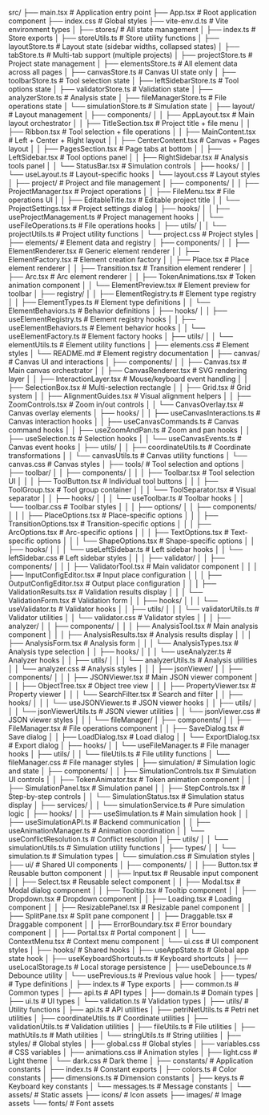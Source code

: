 src/
├── main.tsx                           # Application entry point
├── App.tsx                           # Root application component
├── index.css                         # Global styles
├── vite-env.d.ts                     # Vite environment types
│
├── stores/                           # All state management
│   ├── index.ts                      # Store exports
│   ├── storeUtils.ts                # Store utility functions
│   ├── layoutStore.ts               # Layout state (sidebar widths, collapsed states)
│   ├── tabStore.ts                 # Multi-tab support (multiple projects)
│   ├── projectStore.ts             # Project state management
│   ├── elementsStore.ts            # All element data across all pages
│   ├── canvasStore.ts              # Canvas UI state only
│   ├── toolbarStore.ts             # Tool selection state
│   ├── leftSidebarStore.ts         # Tool options state
│   ├── validatorStore.ts           # Validation state
│   ├── analyzerStore.ts            # Analysis state
│   ├── fileManagerStore.ts         # File operations state
│   └── simulationStore.ts          # Simulation state
│
├── layout/                           # Layout management
│   ├── components/
│   │   ├── AppLayout.tsx             # Main layout orchestrator
│   │   ├── TitleSection.tsx          # Project title + file menu
│   │   ├── Ribbon.tsx               # Tool selection + file operations
│   │   ├── MainContent.tsx          # Left + Center + Right layout
│   │   ├── CenterContent.tsx        # Canvas + Pages layout
│   │   ├── PagesSection.tsx         # Page tabs at bottom
│   │   ├── LeftSidebar.tsx          # Tool options panel
│   │   ├── RightSidebar.tsx         # Analysis tools panel
│   │   └── StatusBar.tsx            # Simulation controls
│   ├── hooks/
│   │   └── useLayout.ts            # Layout-specific hooks
│   └── layout.css                  # Layout styles
│
├── project/                         # Project and file management
│   ├── components/
│   │   ├── ProjectManager.tsx       # Project operations
│   │   ├── FileMenu.tsx            # File operations UI
│   │   ├── EditableTitle.tsx       # Editable project title
│   │   └── ProjectSettings.tsx     # Project settings dialog
│   ├── hooks/
│   │   ├── useProjectManagement.ts # Project management hooks
│   │   └── useFileOperations.ts    # File operations hooks
│   ├── utils/
│   │   └── projectUtils.ts         # Project utility functions
│   └── project.css                 # Project styles
│
├── elements/                        # Element data and registry
│   ├── components/
│   │   ├── ElementRenderer.tsx      # Generic element renderer
│   │   ├── ElementFactory.tsx       # Element creation factory
│   │   ├── Place.tsx               # Place element renderer
│   │   ├── Transition.tsx          # Transition element renderer
│   │   ├── Arc.tsx                # Arc element renderer
│   │   ├── TokenAnimations.tsx     # Token animation component
│   │   └── ElementPreview.tsx      # Element preview for toolbar
│   ├── registry/
│   │   ├── ElementRegistry.ts      # Element type registry
│   │   ├── ElementTypes.ts        # Element type definitions
│   │   └── ElementBehaviors.ts    # Behavior definitions
│   ├── hooks/
│   │   ├── useElementRegistry.ts  # Element registry hooks
│   │   ├── useElementBehaviors.ts # Element behavior hooks
│   │   └── useElementFactory.ts   # Element factory hooks
│   ├── utils/
│   │   └── elementUtils.ts        # Element utility functions
│   ├── elements.css               # Element styles
│   └── README.md                  # Element registry documentation
│
├── canvas/                         # Canvas UI and interactions
│   ├── components/
│   │   ├── Canvas.tsx              # Main canvas orchestrator
│   │   ├── CanvasRenderer.tsx      # SVG rendering layer
│   │   ├── InteractionLayer.tsx    # Mouse/keyboard event handling
│   │   ├── SelectionBox.tsx       # Multi-selection rectangle
│   │   ├── Grid.tsx               # Grid system
│   │   ├── AlignmentGuides.tsx    # Visual alignment helpers
│   │   ├── ZoomControls.tsx       # Zoom in/out controls
│   │   └── CanvasOverlay.tsx      # Canvas overlay elements
│   ├── hooks/
│   │   ├── useCanvasInteractions.ts # Canvas interaction hooks
│   │   ├── useCanvasCommands.ts   # Canvas command hooks
│   │   ├── useZoomAndPan.ts       # Zoom and pan hooks
│   │   ├── useSelection.ts        # Selection hooks
│   │   └── useCanvasEvents.ts     # Canvas event hooks
│   ├── utils/
│   │   ├── coordinateUtils.ts     # Coordinate transformations
│   │   └── canvasUtils.ts         # Canvas utility functions
│   └── canvas.css                 # Canvas styles
│
├── tools/                          # Tool selection and options
│   ├── toolbar/
│   │   ├── components/
│   │   │   ├── Toolbar.tsx         # Tool selection UI
│   │   │   ├── ToolButton.tsx      # Individual tool buttons
│   │   │   ├── ToolGroup.tsx       # Tool group container
│   │   │   └── ToolSeparator.tsx   # Visual separator
│   │   ├── hooks/
│   │   │   └── useToolbar.ts      # Toolbar hooks
│   │   └── toolbar.css            # Toolbar styles
│   │
│   ├── options/
│   │   ├── components/
│   │   │   ├── PlaceOptions.tsx    # Place-specific options
│   │   │   ├── TransitionOptions.tsx # Transition-specific options
│   │   │   ├── ArcOptions.tsx      # Arc-specific options
│   │   │   ├── TextOptions.tsx     # Text-specific options
│   │   │   └── ShapeOptions.tsx    # Shape-specific options
│   │   ├── hooks/
│   │   │   └── useLeftSidebar.ts   # Left sidebar hooks
│   │   └── leftSidebar.css         # Left sidebar styles
│   │
│   ├── validator/
│   │   ├── components/
│   │   │   ├── ValidatorTool.tsx   # Main validator component
│   │   │   ├── InputConfigEditor.tsx # Input place configuration
│   │   │   ├── OutputConfigEditor.tsx # Output place configuration
│   │   │   ├── ValidationResults.tsx # Validation results display
│   │   │   └── ValidationForm.tsx  # Validation form
│   │   ├── hooks/
│   │   │   └── useValidator.ts    # Validator hooks
│   │   ├── utils/
│   │   │   └── validatorUtils.ts  # Validator utilities
│   │   └── validator.css          # Validator styles
│   │
│   ├── analyzer/
│   │   ├── components/
│   │   │   ├── AnalysisTool.tsx    # Main analysis component
│   │   │   ├── AnalysisResults.tsx # Analysis results display
│   │   │   ├── AnalysisForm.tsx    # Analysis form
│   │   │   └── AnalysisTypes.tsx   # Analysis type selection
│   │   ├── hooks/
│   │   │   └── useAnalyzer.ts     # Analyzer hooks
│   │   ├── utils/
│   │   │   └── analyzerUtils.ts   # Analysis utilities
│   │   └── analyzer.css           # Analysis styles
│   │
│   ├── jsonViewer/
│   │   ├── components/
│   │   │   ├── JSONViewer.tsx      # Main JSON viewer component
│   │   │   ├── ObjectTree.tsx      # Object tree view
│   │   │   ├── PropertyViewer.tsx  # Property viewer
│   │   │   └── SearchFilter.tsx    # Search and filter
│   │   ├── hooks/
│   │   │   └── useJSONViewer.ts   # JSON viewer hooks
│   │   ├── utils/
│   │   │   └── jsonViewerUtils.ts # JSON viewer utilities
│   │   └── jsonViewer.css         # JSON viewer styles
│   │
│   └── fileManager/
│       ├── components/
│       │   ├── FileManager.tsx     # File operations component
│       │   ├── SaveDialog.tsx      # Save dialog
│       │   ├── LoadDialog.tsx      # Load dialog
│       │   └── ExportDialog.tsx    # Export dialog
│       ├── hooks/
│       │   └── useFileManager.ts   # File manager hooks
│       ├── utils/
│       │   └── fileUtils.ts        # File utility functions
│       └── fileManager.css         # File manager styles
│
├── simulation/                      # Simulation logic and state
│   ├── components/
│   │   ├── SimulationControls.tsx  # Simulation UI controls
│   │   ├── TokenAnimator.tsx       # Token animation component
│   │   ├── SimulationPanel.tsx     # Simulation panel
│   │   ├── StepControls.tsx        # Step-by-step controls
│   │   └── SimulationStatus.tsx    # Simulation status display
│   ├── services/
│   │   └── simulationService.ts    # Pure simulation logic
│   ├── hooks/
│   │   ├── useSimulation.ts        # Main simulation hook
│   │   ├── useSimulationAPI.ts     # Backend communication
│   │   ├── useAnimationManager.ts  # Animation coordination
│   │   └── useConflictResolution.ts # Conflict resolution
│   ├── utils/
│   │   └── simulationUtils.ts      # Simulation utility functions
│   ├── types/
│   │   └── simulation.ts           # Simulation types
│   └── simulation.css              # Simulation styles
│
├── ui/                             # Shared UI components
│   ├── components/
│   │   ├── Button.tsx              # Reusable button component
│   │   ├── Input.tsx               # Reusable input component
│   │   ├── Select.tsx              # Reusable select component
│   │   ├── Modal.tsx               # Modal dialog component
│   │   ├── Tooltip.tsx             # Tooltip component
│   │   ├── Dropdown.tsx            # Dropdown component
│   │   ├── Loading.tsx             # Loading component
│   │   ├── ResizablePanel.tsx      # Resizable panel component
│   │   ├── SplitPane.tsx           # Split pane component
│   │   ├── Draggable.tsx           # Draggable component
│   │   ├── ErrorBoundary.tsx       # Error boundary component
│   │   ├── Portal.tsx              # Portal component
│   │   └── ContextMenu.tsx         # Context menu component
│   └── ui.css                      # UI component styles
│
├── hooks/                          # Shared hooks
│   ├── useAppState.ts             # Global app state hook
│   ├── useKeyboardShortcuts.ts    # Keyboard shortcuts
│   ├── useLocalStorage.ts         # Local storage persistence
│   ├── useDebounce.ts             # Debounce utility
│   └── usePrevious.ts             # Previous value hook
│
├── types/                          # Type definitions
│   ├── index.ts                    # Type exports
│   ├── common.ts                   # Common types
│   ├── api.ts                      # API types
│   ├── domain.ts                   # Domain types
│   ├── ui.ts                       # UI types
│   └── validation.ts              # Validation types
│
├── utils/                          # Utility functions
│   ├── api.ts                      # API utilities
│   ├── petriNetUtils.ts           # Petri net utilities
│   ├── coordinateUtils.ts         # Coordinate utilities
│   ├── validationUtils.ts         # Validation utilities
│   ├── fileUtils.ts               # File utilities
│   ├── mathUtils.ts               # Math utilities
│   └── stringUtils.ts             # String utilities
│
├── styles/                         # Global styles
│   ├── global.css                  # Global styles
│   ├── variables.css              # CSS variables
│   ├── animations.css             # Animation styles
│   ├── light.css                  # Light theme
│   └── dark.css                   # Dark theme
│
├── constants/                      # Application constants
│   ├── index.ts                    # Constant exports
│   ├── colors.ts                   # Color constants
│   ├── dimensions.ts              # Dimension constants
│   ├── keys.ts                    # Keyboard key constants
│   └── messages.ts                # Message constants
│
└── assets/                         # Static assets
    ├── icons/                      # Icon assets
    ├── images/                     # Image assets
    └── fonts/                      # Font assets